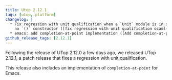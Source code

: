 ```yaml
---
title: Utop 2.12.1
tags: [utop, platform]
changelog: |
  * Fix regression with unit qualification when a `Unit` module is in scope with
    no `()` constructor ([fix regression with unit qualification ocaml-community/utop#429](https://github.com/ocaml-community/utop/pull/429), fixes [regression with qualifying () ocaml-community/utop#428](https://github.com/ocaml-community/utop/issues/428), @emillon)
  * emacs: add completion-at-point implementation ([Add completion-at-point implementation ocaml-community/utop#261 ocaml-community/utop#406](https://github.com/ocaml-community/utop/pull/406), fixes [utop emacs completion-at-point-functions support? ocaml-community/utop#261](https://github.com/ocaml-community/utop/issues/261), @j-shilling)
github_release_tags: [2.12.1]
---
```


Following the release of UTop 2.12.0 a few days ago, we released UTop 2.12.1, a patch release that fixes a regression with unit qualification.

This release also includes an implementation of `completion-at-point` for Emacs.
